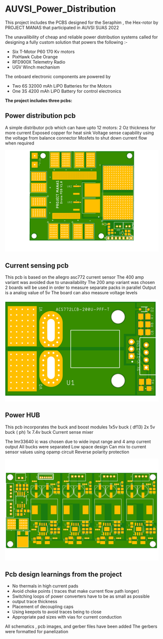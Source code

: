 # AUVSI_Power_Distribution

This project includes the PCBS designed for the Seraphim , the Hex-rotor by PROJECT MANAS that participated in AUVSI SUAS 2022

The unavailibility of cheap and reliable power distribution systems called for designing a fully custom solution that powers the following :-
- Six T-Motor P60 170 Kv motors
- PixHawk Cube Orange
- RFD900X Telemetry Radio
- UGV Winch mechanism

The onboard electronic components are powered by
- Two 6S 32000 mAh LiPO Batteries for the Motors
- One 3S 4200 mAh LiPO Battery for control electronics

**The project includes three pcbs:**

## Power distribution pcb

A simple distributor pcb which can have upto 12 motors:
2 Oz thickness for more current
Exposed copper for heat sink
Voltage sense capability using the voltage from balance connector
Mosfets to shut down current flow when required

![Power Distribution Board](Power_Distribution_Board/top.png)

## Current sensing pcb  
This pcb is based on the allegro asc772 current sensor
The 400 amp variant was avoided due to unavailability
The 200 amp variant was chosen
2 boards will be used in order to measure separate packs in parallel
Output is a analog value of 5v
The board can also measure voltage levels

![Curent Sense PCB](Curent_Sense/top.png)

## Power HUB

This pcb incorporates the buck and boost modules
1x5v buck ( df13)
2x 5v buck ( ph)
1x 7.4v buck
Current sense mixer

The lmr33640 ic was chosen due to wide input range and 4 amp current output
All bucks were separated
Low space design
Can mix to current sensor values using opamp circuit
Reverse polarity protection

![Power HUB](Power_HUB/top.png)

## Pcb design learnings from the project
- No thermals in high current pads
- Avoid choke points ( traces that make current flow path longer)
- Switching loops of power converters have to be as small as possible
- output trace thickness
- Placement of decoupling caps
- Using keepots to avoid traces being to close
- Appropriate pad sizes with vias for current conduction




All schematics , pcb images, and gerber files have been added
The gerbers were formatted for panelization
